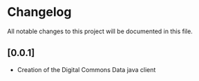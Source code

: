 # Changelog
All notable changes to this project will be documented in this file.

## [0.0.1]
- Creation of the Digital Commons Data java client
